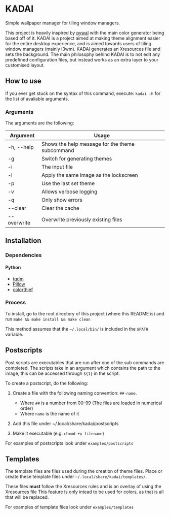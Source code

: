# KADAI
Simple wallpaper manager for tiling window managers.

This project is heavily inspired by [pywal](https://github.com/dylanaraps/pywal) with the main color generator being based off of it.
KADAI is a project aimed at making theme alignment easier for the entire desktop experience, and is aimed towards users of tiling window managers (mainly i3wm).
KADAI generates an Xresources file and sets the background.
The main philosophy behind KADAI is to not edit any predefined configuration files, but instead works as an extra layer to your customised layout.

## How to use
If you ever get stuck on the syntax of this command, execute: `kadai -h` for the list of avaliable arguments.

### Arguments
The arguments are the following:

| Argument    | Usage |
|-------------|-----------------------------------------------------|
| -h, --help  | Shows the help message for the theme subcommand |
| -g          | Switch for generating themes |
| -i          | The input file |
| -l          | Apply the same image as the lockscreen |
| -p          | Use the last set theme |
| -v          | Allows verbose logging |
| -q          | Only show errors |
| --clear     | Clear the cache |
| --overwrite | Overwrite previously existing files |

## Installation

### Dependencies

#### Python
 - [tqdm](https://pypi.org/project/tqdm/)
 - [Pillow](https://pypi.org/project/Pillow/)
 - [colorthief](https://pypi.org/project/colorthief/)

### Process
To install, go to the root directory of this project (where this README is) and run `make && make install && make clean`

This method assumes that the `~/.local/bin/` is included in the `$PATH` variable.

## Postscripts
Post scripts are executables that are run after one of the sub commands are completed.
The scripts take in an argument which contains the path to the image, this can be accessed through `${1}` in the script.

To create a postscript, do the following:
1. Create a file with the following naming convention: `##-name`.

	 - Where `##` is a number from 00-99 (The files are loaded in numerical order)
 	 - Where `name` is the name of it

2. Add this file under ~/.local/share/kadai/postscripts
3. Make it executable (e.g. `chmod +x filename`)

For examples of postscripts look under `examples/postscripts`

## Templates
The template files are files used during the creation of theme files.
Place or create these template files under `~/.local/share/kadai/templates/`.

These files **must** follow the Xresources rules and is an overlay of using the Xresources file
This feature is only intead to be used for colors, as that is all that will be replaced.

For examples of template files look under `examples/templates`
